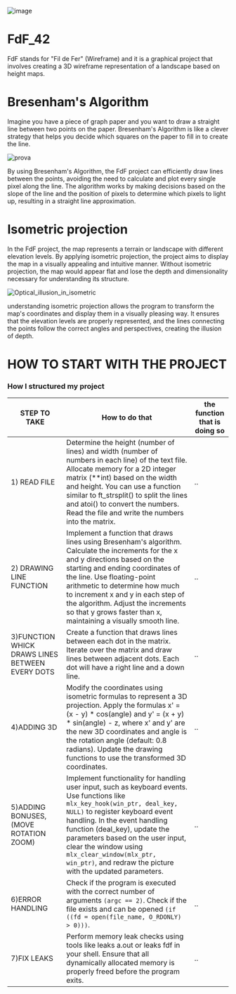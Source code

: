 
![image](https://github.com/alessiotucci/FdF_42/assets/116757689/2d0459ec-a4be-4263-b3e8-b01bdcb62955)

# FdF_42
 FdF stands for "Fil de Fer" (Wireframe) and it is a graphical project that involves creating a 3D wireframe representation of a landscape based on height maps.
 
# Bresenham's Algorithm 
Imagine you have a piece of graph paper and you want to draw a straight line between two points on the paper. Bresenham's Algorithm is like a clever strategy that helps you decide which squares on the paper to fill in to create the line.

![prova](https://github.com/alessiotucci/FdF_42/assets/116757689/2bc03250-9633-4c96-a74e-1360efde61c8)

By using Bresenham's Algorithm, the FdF project can efficiently draw lines between the points, avoiding the need to calculate and plot every single pixel along the line. The algorithm works by making decisions based on the slope of the line and the position of pixels to determine which pixels to light up, resulting in a straight line approximation.

# Isometric projection

In the FdF project, the map represents a terrain or landscape with different elevation levels. By applying isometric projection, the project aims to display the map in a visually appealing and intuitive manner. Without isometric projection, the map would appear flat and lose the depth and dimensionality necessary for understanding its structure.


 ![Optical_illusion_in_isometric](https://github.com/alessiotucci/FdF_42/assets/116757689/0ca0cf28-a8a3-4b87-bded-ecba38996ff5)


understanding isometric projection allows the program to transform the map's coordinates and display them in a visually pleasing way. It ensures that the elevation levels are properly represented, and the lines connecting the points follow the correct angles and perspectives, creating the illusion of depth.
 
 
 
 # HOW TO START WITH THE PROJECT


  ### How I structured my project
| STEP TO TAKE                                | How to do that                                    |the function  that  is doing so                          |
| --------------------------------------------| ------------------------------------------------- | ------------------------------------------------------- |
|1) READ FILE                                 | Determine the height (number of lines) and width (number of numbers in each line) of the text file.                                                            Allocate memory for a 2D integer matrix (**int) based on the width and height.     You can use a function similar to ft_strsplit() to split the lines and atoi() to convert the numbers.      Read the file and write the numbers into the matrix.|               ..                                        |
|2) DRAWING LINE FUNCTION                     |Implement a function that draws lines using Bresenham's algorithm. Calculate the increments for the x and y directions based on the starting and ending coordinates of the line. Use floating-point arithmetic to determine how much to increment x and y in each step of the algorithm. Adjust the increments so that y grows faster than x, maintaining a visually smooth line.|               ..                                        |
|3)FUNCTION WHICK DRAWS LINES BETWEEN EVERY DOTS|Create a function that draws lines between each dot in the matrix. Iterate over the matrix and draw lines between adjacent dots. Each dot will have a right line and a down line.|               ..                                        |
|4)ADDING 3D                           |Modify the coordinates using isometric formulas to represent a 3D projection. Apply the formulas x' = (x - y) * cos(angle) and y' = (x + y) * sin(angle) - z, where x' and y' are the new 3D coordinates and angle is the rotation angle (default: 0.8 radians). Update the drawing functions to use the transformed 3D coordinates.|               ..                                        |
|5)ADDING BONUSES, (MOVE ROTATION ZOOM)         |Implement functionality for handling user input, such as keyboard events. Use functions like ``mlx_key_hook(win_ptr, deal_key, NULL)`` to register keyboard event handling. In the event handling function (deal_key), update the parameters based on the user input, clear the window using ``mlx_clear_window(mlx_ptr, win_ptr)``, and redraw the picture with the updated parameters.|               ..                                        |
|6)ERROR HANDLING                      |Check if the program is executed with the correct number of arguments ``(argc == 2)``. Check if the file exists and can be opened ``(if ((fd = open(file_name, O_RDONLY) > 0)))``.|               ..                                        |
|7)FIX LEAKS                                    |Perform memory leak checks using tools like leaks a.out or leaks fdf in your shell. Ensure that all dynamically allocated memory is properly freed before the program exits.|               ..                                        |






